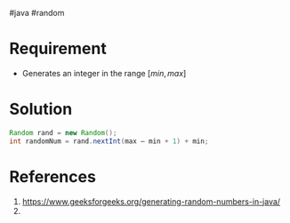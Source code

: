 #java #random 

# Requirement
- Generates an integer in the range $[min, max]$ 
# Solution
```Java
Random rand = new Random();  
int randomNum = rand.nextInt(max – min + 1) + min;
```

# References
1. https://www.geeksforgeeks.org/generating-random-numbers-in-java/
2. 